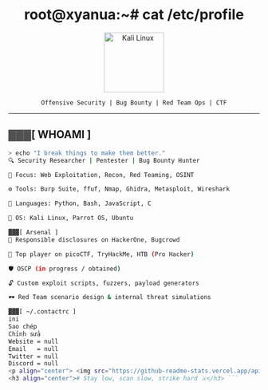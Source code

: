 <h1 align="center">root@xyanua:~# cat /etc/profile</h1>

<p align="center">
  <img src="https://upload.wikimedia.org/wikipedia/commons/2/2b/Kali-linux-logo.svg" alt="Kali Linux" width="120" />
</p>

<p align="center"><code>Offensive Security | Bug Bounty | Red Team Ops | CTF</code></p>

---

## ▓▓▓[ WHOAMI ]

```bash
> echo "I break things to make them better."
🔍 Security Researcher | Pentester | Bug Bounty Hunter

🎯 Focus: Web Exploitation, Recon, Red Teaming, OSINT

⚙️ Tools: Burp Suite, ffuf, Nmap, Ghidra, Metasploit, Wireshark

💬 Languages: Python, Bash, JavaScript, C

🐧 OS: Kali Linux, Parrot OS, Ubuntu

▓▓▓[ Arsenal ]
🐞 Responsible disclosures on HackerOne, Bugcrowd

🧠 Top player on picoCTF, TryHackMe, HTB (Pro Hacker)

🛡️ OSCP (in progress / obtained)

🔓 Custom exploit scripts, fuzzers, payload generators

🕶️ Red Team scenario design & internal threat simulations

▓▓▓[ ~/.contactrc ]
ini
Sao chép
Chỉnh sửa
Website = null
Email   = null
Twitter = null
Discord = null
<p align="center"> <img src="https://github-readme-stats.vercel.app/api?username=log-xyanua&show_icons=true&theme=tokyonight&count_private=true&hide=issues" /> <br /> <img src="https://github-readme-streak-stats.herokuapp.com?user=log-xyanua&theme=dark" /> </p>
<h3 align="center"># Stay low, scan slow, strike hard ⚔️</h3> ```
